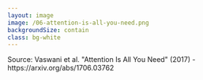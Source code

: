 ```yaml
---
layout: image
image: /06-attention-is-all-you-need.png
backgroundSize: contain
class: bg-white
---
```


<div class="absolute bottom-4 right-4 text-xs text-gray-600 bg-white bg-opacity-80 px-2 py-1 rounded">
Source: Vaswani et al. "Attention Is All You Need" (2017) - https://arxiv.org/abs/1706.03762
</div>

<!--

**Speaker Notes:**
Main message: LLM maturity traces to Transformers architecture and attention mechanisms enabling context-aware processing

- Transformers breakthrough
- Attention mechanism
- Context-aware processing

*Transition: So where does this leave us today?*

...

**Reader Notes:**

The maturity of modern LLMs comes from a specific architectural breakthrough: Transformers. The 2017 paper "Attention is all you need" wasn't just a catchy title - it was a fundamental insight. The ability to direct attention means the ability to focus on relevant context. When you can focus on the right context at the right time, you can make much better decisions. This isn't just about LLMs getting bigger - it's about a fundamental capability that enables context-aware processing, the architecture that makes good guessing possible.

-->
